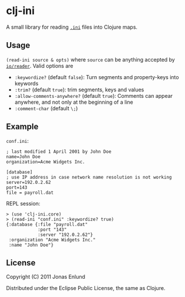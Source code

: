 # clj-ini

A small library for reading [`.ini`](http://en.wikipedia.org/wiki/INI_file) files into Clojure maps.

## Usage

`(read-ini source & opts)` where `source` can be anything accepted by
[`io/reader`](http://clojure.github.com/clojure/clojure.java.io-api.html#clojure.java.io/reader). Valid options are

- `:keywordize?` (default `false`): Turn segments and property-keys
    into keywords
- `:trim?` (default `true`): trim segments, keys and values
- `:allow-comments-anywhere?` (default `true`): Comments can appear
  anywhere, and not only at the beginning of a line
- `:comment-char` (default `\;`)

## Example

`conf.ini`:

    ; last modified 1 April 2001 by John Doe
    name=John Doe
    organization=Acme Widgets Inc.
 
    [database]
    ; use IP address in case network name resolution is not working
    server=192.0.2.62     
    port=143
    file = payroll.dat

REPL session:

    > (use 'clj-ini.core)
    > (read-ini "conf.ini" :keywordize? true)
    {:database {:file "payroll.dat"
                :port "143"
                :server "192.0.2.62"}
     :organization "Acme Widgets Inc." 
     :name "John Doe"}

## License

Copyright (C) 2011 Jonas Enlund

Distributed under the Eclipse Public License, the same as Clojure.
